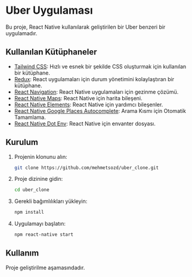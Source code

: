 # Uber Uygulaması

Bu proje, React Native kullanılarak geliştirilen bir Uber benzeri bir uygulamadır. 

## Kullanılan Kütüphaneler

- [Tailwind CSS](https://tailwindcss.com/): Hızlı ve esnek bir şekilde CSS oluşturmak için kullanılan bir kütüphane.
- [Redux](https://redux.js.org/): React uygulamaları için durum yönetimini kolaylaştıran bir kütüphane.
- [React Navigation](https://reactnavigation.org/): React Native uygulamaları için gezinme çözümü.
- [React Native Maps](https://github.com/react-native-maps/react-native-maps): React Native için harita bileşeni.
- [React Native Elements](https://reactnativeelements.com/): React Native için yardımcı bileşenler.
- [React Native Google Places Autocomplete](https://github.com/FaridSafi/react-native-google-places-autocomplete): Arama Kısmı için Otomatik Tamamlama.
- [React Native Dot Env](https://github.com/goatandsheep/react-native-dotenv): React Native için envanter dosyası.

## Kurulum

1. Projenin klonunu alın:

    ```bash
    git clone https://github.com/mehmetsozd/uber_clone.git
    ```

2. Proje dizinine gidin:

    ```bash
    cd uber_clone
    ```

3. Gerekli bağımlılıkları yükleyin:

    ```bash
    npm install
    ```

4. Uygulamayı başlatın:

    ```bash
    npm react-native start
    ```

## Kullanım

Proje geliştirilme aşamasındadır.
